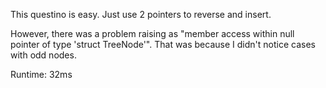 This questino is easy. Just use 2 pointers to reverse and insert.

However, there was a problem raising as "member access within null pointer of type 'struct TreeNode'". That was because I didn't notice cases with odd nodes.

Runtime: 32ms
